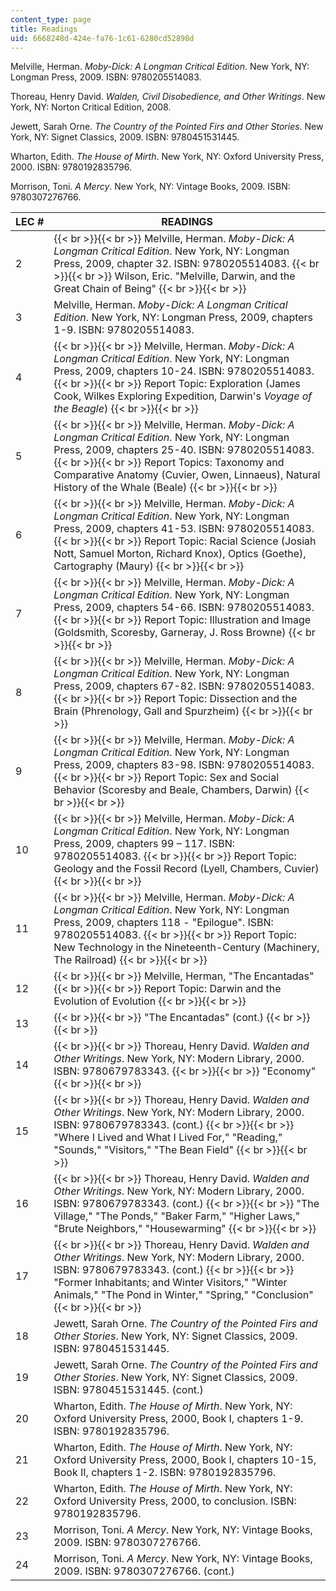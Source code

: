 ```yaml
---
content_type: page
title: Readings
uid: 6668248d-424e-fa76-1c61-6280cd52898d
---
```


Melville, Herman. _Moby-Dick: A Longman Critical Edition_. New York, NY: Longman Press, 2009. ISBN: 9780205514083.

Thoreau, Henry David. _Walden, Civil Disobedience, and Other Writings_. New York, NY: Norton Critical Edition, 2008.

Jewett, Sarah Orne. _The Country of the Pointed Firs and Other Stories_. New York, NY: Signet Classics, 2009. ISBN: 9780451531445.

Wharton, Edith. _The House of Mirth_. New York, NY: Oxford University Press, 2000. ISBN: 9780192835796.

Morrison, Toni. _A Mercy_. New York, NY: Vintage Books, 2009. ISBN: 9780307276766.

| LEC # | READINGS |
| --- | --- |
| 2 |  {{< br >}}{{< br >}} Melville, Herman. _Moby-Dick: A Longman Critical Edition_. New York, NY: Longman Press, 2009, chapter 32. ISBN: 9780205514083. {{< br >}}{{< br >}} Wilson, Eric. "Melville, Darwin, and the Great Chain of Being" {{< br >}}{{< br >}}  |
| 3 | Melville, Herman. _Moby-Dick: A Longman Critical Edition_. New York, NY: Longman Press, 2009, chapters 1-9. ISBN: 9780205514083. |
| 4 |  {{< br >}}{{< br >}} Melville, Herman. _Moby-Dick: A Longman Critical Edition_. New York, NY: Longman Press, 2009, chapters 10-24. ISBN: 9780205514083. {{< br >}}{{< br >}} Report Topic: Exploration (James Cook, Wilkes Exploring Expedition, Darwin's _Voyage of the Beagle_) {{< br >}}{{< br >}}  |
| 5 |  {{< br >}}{{< br >}} Melville, Herman. _Moby-Dick: A Longman Critical Edition_. New York, NY: Longman Press, 2009, chapters 25-40. ISBN: 9780205514083. {{< br >}}{{< br >}} Report Topics: Taxonomy and Comparative Anatomy (Cuvier, Owen, Linnaeus), Natural History of the Whale (Beale) {{< br >}}{{< br >}}  |
| 6 |  {{< br >}}{{< br >}} Melville, Herman. _Moby-Dick: A Longman Critical Edition_. New York, NY: Longman Press, 2009, chapters 41-53. ISBN: 9780205514083. {{< br >}}{{< br >}} Report Topic: Racial Science (Josiah Nott, Samuel Morton, Richard Knox), Optics (Goethe), Cartography (Maury) {{< br >}}{{< br >}}  |
| 7 |  {{< br >}}{{< br >}} Melville, Herman. _Moby-Dick: A Longman Critical Edition_. New York, NY: Longman Press, 2009, chapters 54-66. ISBN: 9780205514083. {{< br >}}{{< br >}} Report Topic: Illustration and Image (Goldsmith, Scoresby, Garneray, J. Ross Browne) {{< br >}}{{< br >}}  |
| 8 |  {{< br >}}{{< br >}} Melville, Herman. _Moby-Dick: A Longman Critical Edition_. New York, NY: Longman Press, 2009, chapters 67-82. ISBN: 9780205514083. {{< br >}}{{< br >}} Report Topic: Dissection and the Brain (Phrenology, Gall and Spurzheim) {{< br >}}{{< br >}}  |
| 9 |  {{< br >}}{{< br >}} Melville, Herman. _Moby-Dick: A Longman Critical Edition_. New York, NY: Longman Press, 2009, chapters 83-98. ISBN: 9780205514083. {{< br >}}{{< br >}} Report Topic: Sex and Social Behavior (Scoresby and Beale, Chambers, Darwin) {{< br >}}{{< br >}}  |
| 10 |  {{< br >}}{{< br >}} Melville, Herman. _Moby-Dick: A Longman Critical Edition_. New York, NY: Longman Press, 2009, chapters 99 – 117. ISBN: 9780205514083. {{< br >}}{{< br >}} Report Topic: Geology and the Fossil Record (Lyell, Chambers, Cuvier) {{< br >}}{{< br >}}  |
| 11 |  {{< br >}}{{< br >}} Melville, Herman. _Moby-Dick: A Longman Critical Edition_. New York, NY: Longman Press, 2009, chapters 118 - "Epilogue". ISBN: 9780205514083. {{< br >}}{{< br >}} Report Topic: New Technology in the Nineteenth-Century (Machinery, The Railroad) {{< br >}}{{< br >}}  |
| 12 |  {{< br >}}{{< br >}} Melville, Herman, "The Encantadas" {{< br >}}{{< br >}} Report Topic: Darwin and the Evolution of Evolution {{< br >}}{{< br >}}  |
| 13 |  {{< br >}}{{< br >}} "The Encantadas" (cont.) {{< br >}}{{< br >}}  |
| 14 |  {{< br >}}{{< br >}} Thoreau, Henry David. _Walden and Other Writings_. New York, NY: Modern Library, 2000. ISBN: 9780679783343. {{< br >}}{{< br >}} "Economy" {{< br >}}{{< br >}}  |
| 15 |  {{< br >}}{{< br >}} Thoreau, Henry David. _Walden and Other Writings_. New York, NY: Modern Library, 2000. ISBN: 9780679783343. (cont.) {{< br >}}{{< br >}} "Where I Lived and What I Lived For," "Reading," "Sounds," "Visitors," "The Bean Field" {{< br >}}{{< br >}}  |
| 16 |  {{< br >}}{{< br >}} Thoreau, Henry David. _Walden and Other Writings_. New York, NY: Modern Library, 2000. ISBN: 9780679783343. (cont.) {{< br >}}{{< br >}} "The Village," "The Ponds," "Baker Farm," "Higher Laws," "Brute Neighbors," "Housewarming" {{< br >}}{{< br >}}  |
| 17 |  {{< br >}}{{< br >}} Thoreau, Henry David. _Walden and Other Writings_. New York, NY: Modern Library, 2000. ISBN: 9780679783343. (cont.) {{< br >}}{{< br >}} "Former Inhabitants; and Winter Visitors," "Winter Animals," "The Pond in Winter," "Spring," "Conclusion" {{< br >}}{{< br >}}  |
| 18 | Jewett, Sarah Orne. _The Country of the Pointed Firs and Other Stories_. New York, NY: Signet Classics, 2009. ISBN: 9780451531445. |
| 19 | Jewett, Sarah Orne. _The Country of the Pointed Firs and Other Stories_. New York, NY: Signet Classics, 2009. ISBN: 9780451531445. (cont.) |
| 20 | Wharton, Edith. _The House of Mirth_. New York, NY: Oxford University Press, 2000, Book I, chapters 1-9. ISBN: 9780192835796. |
| 21 | Wharton, Edith. _The House of Mirth_. New York, NY: Oxford University Press, 2000, Book I, chapters 10-15, Book II, chapters 1-2. ISBN: 9780192835796. |
| 22 | Wharton, Edith. _The House of Mirth_. New York, NY: Oxford University Press, 2000, to conclusion. ISBN: 9780192835796. |
| 23 | Morrison, Toni. _A Mercy_. New York, NY: Vintage Books, 2009. ISBN: 9780307276766. |
| 24 | Morrison, Toni. _A Mercy_. New York, NY: Vintage Books, 2009. ISBN: 9780307276766. (cont.)